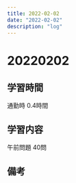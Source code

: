 ```yaml
---
title: 2022-02-02
date: "2022-02-02"
description: "log"
---
```


# 20220202

## 学習時間
通勤時
0.4時間
## 学習内容
午前問題
40問
## 備考
